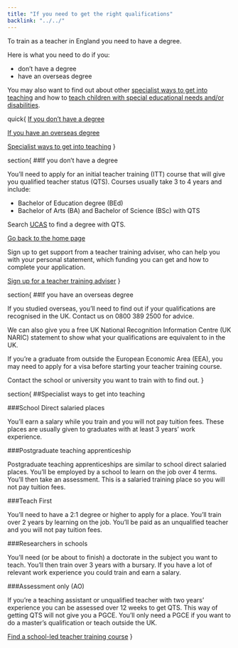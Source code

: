 ```yaml
---
title: "If you need to get the right qualifications"
backlink: "../../"
---
```


To train as a teacher in England you need to have a degree.

Here is what you need to do if you:

  - don’t have a degree
  - have an overseas degree

You may also want to find out about other [specialist ways to get into teaching](#specialist-ways-to-get-into-teaching) and how to [teach children with special educational needs and/or disabilities](#training-to-teach-children-with-special-educational-needs-and-or-disabilities-send).

quick{
  [If you don’t have a degree](#if-you-dont-have-a-degree)

  [If you have an overseas degree](#if-you-have-an-overseas-degree)

  [Specialist ways to get into teaching](#specialist-ways-to-get-into-teaching)
}

section{
##If you don’t have a degree

You’ll need to apply for an initial teacher training (ITT) course that will give you qualified teacher status (QTS). Courses usually take 3 to 4 years and include:

  - Bachelor of Education degree (BEd)
  - Bachelor of Arts (BA) and Bachelor of Science (BSc) with QTS

Search [UCAS](https://digital.ucas.com/search "external-inline") to find a degree with QTS.

[Go back to the home page](../../)

Sign up to get support from a teacher training adviser, who can help you with your personal statement, which funding you can get and how to complete your application.

[Sign up for a teacher training adviser](# "external")
}

section{
##If you have an overseas degree

If you studied overseas, you’ll need to find out if your qualifications are recognised in the UK. Contact us on 0800 389 2500 for advice.

We can also give you a free UK National Recognition Information Centre (UK NARIC) statement to show what your qualifications are equivalent to in the UK.

If you’re a graduate from outside the European Economic Area (EEA), you may need to apply for a visa before starting your teacher training course.

Contact the school or university you want to train with to find out.
}

section{
##Specialist ways to get into teaching

###School Direct salaried places

You’ll earn a salary while you train and you will not pay tuition fees. These places are usually given to graduates with at least 3 years’ work experience.

###Postgraduate teaching apprenticeship

Postgraduate teaching apprenticeships are similar to school direct salaried places. You’ll be employed by a school to learn on the job over 4 terms. You’ll then take an assessment. This is a salaried training place so you will not pay tuition fees.

###Teach First

You’ll need to have a 2:1 degree or higher to apply for a place. You’ll train over 2 years by learning on the job. You’ll be paid as an unqualified teacher and you will not pay tuition fees.

###Researchers in schools

You’ll need (or be about to finish) a doctorate in the subject you want to teach. You’ll then train over 3 years with a bursary. If you have a lot of relevant work experience you could train and earn a salary.

###Assessment only (AO)

If you’re a teaching assistant or unqualified teacher with two years’ experience you can be assessed over 12 weeks to get QTS. This way of getting QTS will not give you a PGCE. You’ll only need a PGCE if you want to do a master’s qualification or teach outside the UK.

[Find a school-led teacher training course](https://www.gov.uk/find-postgraduate-teacher-training-courses "external")
}
